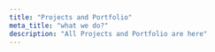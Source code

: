 ```yaml
---
title: "Projects and Portfolio"
meta_title: "what we do?"
description: "All Projects and Portfolio are here"
---
```

